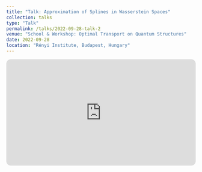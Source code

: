 ```yaml
---
title: "Talk: Approximation of Splines in Wasserstein Spaces"
collection: talks
type: "Talk"
permalink: /talks/2022-09-28-talk-2
venue: "School & Workshop: Optimal Transport on Quantum Structures"
date: 2022-09-28
location: "Rényi Institute, Budapest, Hungary"
---
```


<div style="position:relative;padding-bottom:56.25%;height:0;overflow:hidden;border-radius:12px;">
  <iframe
    src="https://video.renyi.hu/watch-video/495"
    title="Rényi Video Portal"
    frameborder="0"
    allowfullscreen
    style="position:absolute;top:0;left:0;width:100%;height:100%;"
  ></iframe>
</div>





